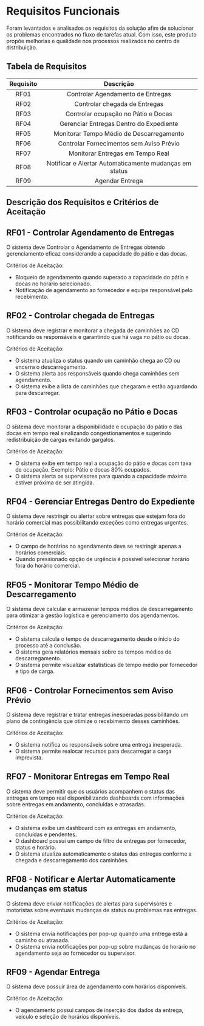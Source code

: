 # Requisitos Funcionais

Foram levantados e analisados os requisitos da solução afim de solucionar os problemas encontrados no fluxo de tarefas atual. Com isso, este produto propõe melhorias e qualidade nos processos realizados no centro de distribuição.

## Tabela de Requisitos
| Requisito | Descrição |
| :---:     | :-------: |
| RF01 | Controlar Agendamento de Entregas |
| RF02 | Controlar chegada de Entregas |
| RF03 | Controlar ocupação no Pátio e Docas |
| RF04 | Gerenciar Entregas Dentro do Expediente |
| RF05 | Monitorar Tempo Médio de Descarregamento |
| RF06 | Controlar Fornecimentos sem Aviso Prévio |
| RF07 | Monitorar Entregas em Tempo Real |
| RF08 | Notificar e Alertar Automaticamente mudanças em status |
| RF09 | Agendar Entrega |

## Descrição dos Requisitos e Critérios de Aceitação

## RF01 - Controlar Agendamento de Entregas
O sistema deve Controlar o Agendamento de Entregas obtendo gerenciamento eficaz considerando a capacidade do pátio e das docas.

Critérios de Aceitação:

- Bloqueio de agendamento quando superado a capacidade do pátio e docas no horário selecionado.
- Notificação de agendamento ao fornecedor e equipe responsável pelo recebimento.

## RF02 - Controlar chegada de Entregas
O sistema deve registrar e monitorar a chegada de caminhões ao CD notificando os responsáveis e garantindo que há vaga no pátio ou docas.

Critérios de Aceitação:

- O sistema atualiza o status quando um caminhão chega ao CD ou encerra o descarregamento.
- O sistema alerta aos responsáveis quando chega caminhões sem agendamento.
- O sistema exibe a lista de caminhões que chegaram e estão aguardando para descarregar.

## RF03 - Controlar ocupação no Pátio e Docas
O sistema deve monitorar a disponibilidade e ocupação do pátio e das docas em tempo real sinalizando congestionamentos e sugerindo redistribuição de cargas evitando gargalos.

Critérios de Aceitação:

- O sistema exibe em tempo real a ocupação do pátio e docas com taxa de ocupação. Exemplo: Pátio e docas 80% ocupados.
- O sistema alerta os supervisores para quando a capacidade máxima estiver próxima de ser atingida.

## RF04 - Gerenciar Entregas Dentro do Expediente
O sistema deve restringir ou alertar sobre entregas que estejam fora do horário comercial mas possibilitando exceções como entregas urgentes.

Critérios de Aceitação:

- O campo de horários no agendamento deve se restringir apenas a horários comerciais.
- Quando pressionado opção de urgência é possível selecionar horário fora do horário comercial.

## RF05 - Monitorar Tempo Médio de Descarregamento
O sistema deve calcular e armazenar tempos médios de descarregamento para otimizar a gestão logística e gerenciamento dos agendamentos.

Critérios de Aceitação:

- O sistema calcula o tempo de descarregamento desde o inicio do processo até a conclusão.
- O sistema gera relatórios mensais sobre os tempos médios de descarregamento.
- O sistema permite visualizar estatísticas de tempo médio por fornecedor e tipo de carga.

## RF06 - Controlar Fornecimentos sem Aviso Prévio
O sistema deve registrar e tratar entregas inesperadas possibilitando um plano de contingência  que otimize o recebimento desses caminhões.

Critérios de Aceitação:

- O sistema notifica os responsáveis sobre uma entrega inesperada.
- O sistema permite realocar recursos para descarregar a carga imprevista.

## RF07 - Monitorar Entregas em Tempo Real
O sistema deve permitir que os usuários acompanhem o status das entregas em tempo real disponibilizando dashboards com informações sobre entregas em andamento, concluídas e atrasadas.

Critérios de Aceitação:

- O sistema exibe um dashboard com as entregas em andamento, concluídas e pendentes.
- O dashboard possui um campo de filtro de entregas por fornecedor, status e horário.
- O sistema atualiza automaticamente o status das entregas conforme a chegada e descarregamento dos caminhões. 

## RF08 - Notificar e Alertar Automaticamente mudanças em status
O sistema deve enviar notificações de alertas para supervisores e motoristas sobre eventuais mudanças de status ou problemas nas entregas.

Critérios de Aceitação:

- O sistema envia notificações por pop-up quando uma entrega está a caminho ou atrasada.
- O sistema envia notificações por pop-up sobre mudanças de horário no agendamento seja ao fornecedor ou supervisor.

## RF09 - Agendar Entrega
O sistema deve possuir área de agendamento com horários disponíveis.

Critérios de Aceitação:

- O agendamento possui campos de inserção dos dados da entrega, veículo e seleção de horários disponíveis.
